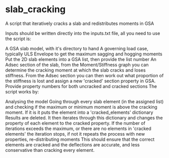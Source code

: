 # slab_cracking
A script that iteratively cracks a slab and redistributes moments in GSA

Inputs should be written directly into the inputs.txt file, all you need to use the script is:

A GSA slab model, with it's directory to hand
A governing load case, typically ULS Envelope to get the maximum sagging and hogging moments
Put the 2D slab elements into a GSA list, then provide the list number
An Adsec section of the slab, from the Moment/Stiffness graph you can determine the cracking moment at which the slab cracks and loses stiffness.
From the Adsec section you can then work out what proportion of the stiffness is lost and assign a new 'cracked' section property in GSA. Provide property numbers for both uncracked and cracked sections
The script works by:

Analysing the model
Going through every slab element (in the assigned list) and checking if the maximum or minimum moment is above the cracking moment. If it is it puts the element into a 'cracked_elements' dictionary
Results are deleted.
It then iterates through this dictionary and changes the property of each element to the cracked property.
If the number of iterations exceeds the maximum, or there are no elements in 'cracked elements' the iteration stops, if not it repeats the process with new properties, re-distributing moments
This should ensure that the correct elements are cracked and the deflections are accurate, and less conservative than cracking every element.
